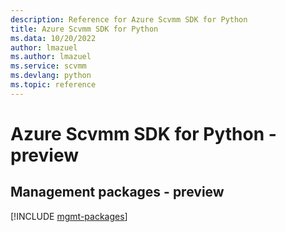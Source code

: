 ```yaml
---
description: Reference for Azure Scvmm SDK for Python
title: Azure Scvmm SDK for Python
ms.data: 10/20/2022
author: lmazuel
ms.author: lmazuel
ms.service: scvmm
ms.devlang: python
ms.topic: reference
---
```

# Azure Scvmm SDK for Python - preview

## Management packages - preview
[!INCLUDE [mgmt-packages](scvmm-mgmt-index.md)]